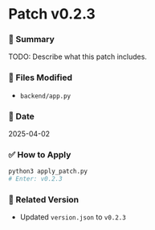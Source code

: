 # Patch v0.2.3

### 🧠 Summary
TODO: Describe what this patch includes.

### 📁 Files Modified
- `backend/app.py`

### 📅 Date
2025-04-02

### ✅ How to Apply
```bash
python3 apply_patch.py
# Enter: v0.2.3
```

### 🔁 Related Version
- Updated `version.json` to `v0.2.3`
